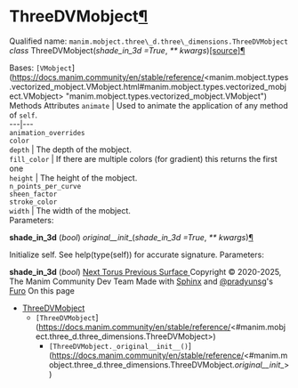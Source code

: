 # ThreeDVMobject[¶](https://docs.manim.community/en/stable/reference/<#threedvmobject> "Link to this heading")
Qualified name: `manim.mobject.three\_d.three\_dimensions.ThreeDVMobject`
_class_ ThreeDVMobject(_shade_in_3d =True_, _** kwargs_)[[source]](https://docs.manim.community/en/stable/reference/<../_modules/manim/mobject/three_d/three_dimensions.html#ThreeDVMobject>)[¶](https://docs.manim.community/en/stable/reference/<#manim.mobject.three_d.three_dimensions.ThreeDVMobject> "Link to this definition")
    
Bases: `[VMobject`](https://docs.manim.community/en/stable/reference/<manim.mobject.types.vectorized_mobject.VMobject.html#manim.mobject.types.vectorized_mobject.VMobject> "manim.mobject.types.vectorized_mobject.VMobject")
Methods
Attributes
`animate` | Used to animate the application of any method of `self`.  
---|---  
`animation_overrides`  
`color`  
`depth` | The depth of the mobject.  
`fill_color` | If there are multiple colors (for gradient) this returns the first one  
`height` | The height of the mobject.  
`n_points_per_curve`  
`sheen_factor`  
`stroke_color`  
`width` | The width of the mobject.  
Parameters:
    
**shade_in_3d** (_bool_)
_original__init__(_shade_in_3d =True_, _** kwargs_)[¶](https://docs.manim.community/en/stable/reference/<#manim.mobject.three_d.three_dimensions.ThreeDVMobject._original__init__> "Link to this definition")
    
Initialize self. See help(type(self)) for accurate signature.
Parameters:
    
**shade_in_3d** (_bool_)
[ Next Torus ](https://docs.manim.community/en/stable/reference/<manim.mobject.three_d.three_dimensions.Torus.html>) [ Previous Surface ](https://docs.manim.community/en/stable/reference/<manim.mobject.three_d.three_dimensions.Surface.html>)
Copyright © 2020-2025, The Manim Community Dev Team 
Made with [Sphinx](https://docs.manim.community/en/stable/reference/<https:/www.sphinx-doc.org/>) and [@pradyunsg](https://docs.manim.community/en/stable/reference/<https:/pradyunsg.me>)'s [Furo](https://docs.manim.community/en/stable/reference/<https:/github.com/pradyunsg/furo>)
On this page 
  * [ThreeDVMobject](https://docs.manim.community/en/stable/reference/<#>)
    * `[ThreeDVMobject`](https://docs.manim.community/en/stable/reference/<#manim.mobject.three_d.three_dimensions.ThreeDVMobject>)
      * `[ThreeDVMobject._original__init__()`](https://docs.manim.community/en/stable/reference/<#manim.mobject.three_d.three_dimensions.ThreeDVMobject._original__init__>)


